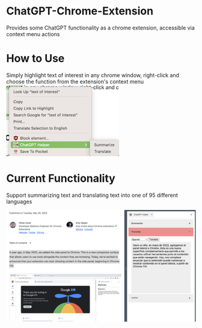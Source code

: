 # ChatGPT-Chrome-Extension
Provides some ChatGPT functionality as a chrome extension, accessible via context menu actions

# How to Use
Simply highlight text of interest in any chrome window, right-click and choose the function from the extension's context menu
![Context Menu](./readme-images/context-menu-ex.png)

# Current Functionality
Support summarizing text and translating text into one of 95 different languages

![Translate Example](./readme-images/translate-example.png)

